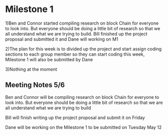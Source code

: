 # **Milestone 1**

1)Ben and Connor started compiling research on block Chain for everyone to look into. But everyone should be doing a little bit of research so that we all understand what we are trying to build. Bill finished up the project proposal and submitted it and Dane will working on M1

2)The plan for this week is to divided up the project and start assign coding sections to each group member so they can start coding this week, Milestone 1 will also be submitted by Dane

3)Nothing at the moment

## **Meeting Notes 5/6**
Ben and Connor will be compiling research on block Chain for everyone to look into. But everyone should be doing a little bit of research so that we are all understand what we are trying to build

Bill will finish writing up the project proposal and submit it on Friday

Dane will be working on the Milestone 1 to be submitted on Tuesday May 12 


